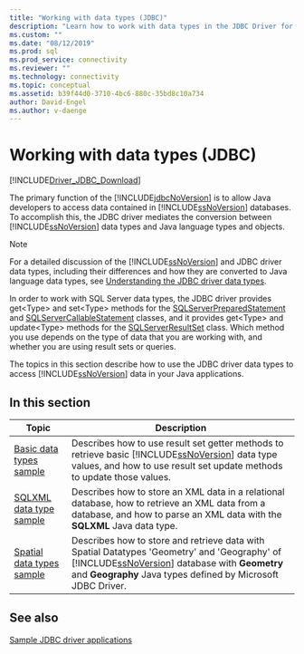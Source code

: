 ```yaml
---
title: "Working with data types (JDBC)"
description: "Learn how to work with data types in the JDBC Driver for SQL Server through these sample applications."
ms.custom: ""
ms.date: "08/12/2019"
ms.prod: sql
ms.prod_service: connectivity
ms.reviewer: ""
ms.technology: connectivity
ms.topic: conceptual
ms.assetid: b39f44d0-3710-4bc6-880c-35bd8c10a734
author: David-Engel
ms.author: v-daenge
---
```

# Working with data types (JDBC)

[!INCLUDE[Driver_JDBC_Download](../../includes/driver_jdbc_download.md)]

The primary function of the [!INCLUDE[jdbcNoVersion](../../includes/jdbcnoversion_md.md)] is to allow Java developers to access data contained in [!INCLUDE[ssNoVersion](../../includes/ssnoversion-md.md)] databases. To accomplish this, the JDBC driver mediates the conversion between [!INCLUDE[ssNoVersion](../../includes/ssnoversion-md.md)] data types and Java language types and objects.

> [!NOTE]
> For a detailed discussion of the [!INCLUDE[ssNoVersion](../../includes/ssnoversion-md.md)] and JDBC driver data types, including their differences and how they are converted to Java language data types, see [Understanding the JDBC driver data types](understanding-the-jdbc-driver-data-types.md).

In order to work with SQL Server data types, the JDBC driver provides get\<Type> and set\<Type> methods for the [SQLServerPreparedStatement](reference/sqlserverpreparedstatement-class.md) and [SQLServerCallableStatement](reference/sqlservercallablestatement-class.md) classes, and it provides get\<Type> and update\<Type> methods for the [SQLServerResultSet](reference/sqlserverresultset-class.md) class. Which method you use depends on the type of data that you are working with, and whether you are using result sets or queries.

The topics in this section describe how to use the JDBC driver data types to access [!INCLUDE[ssNoVersion](../../includes/ssnoversion-md.md)] data in your Java applications.

## In this section

|Topic|Description|
|-----------|-----------------|
|[Basic data types sample](basic-data-types-sample.md)|Describes how to use result set getter methods to retrieve basic [!INCLUDE[ssNoVersion](../../includes/ssnoversion-md.md)] data type values, and how to use result set update methods to update those values.|
|[SQLXML data type sample](sqlxml-data-type-sample.md)|Describes how to store an XML data in a relational database, how to retrieve an XML data from a database, and how to parse an XML data with the **SQLXML** Java data type.|
|[Spatial data types sample](spatial-data-types-sample.md)|Describes how to store and retrieve data with Spatial Datatypes 'Geometry' and 'Geography' of [!INCLUDE[ssNoVersion](../../includes/ssnoversion-md.md)] database with **Geometry** and **Geography** Java types defined by Microsoft JDBC Driver.|

## See also

[Sample JDBC driver applications](sample-jdbc-driver-applications.md)
